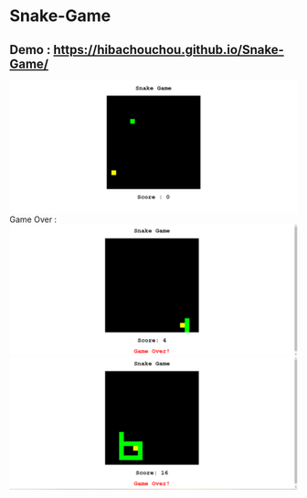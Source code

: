 # Snake-Game
## Demo : https://hibachouchou.github.io/Snake-Game/
![Snake Game](game.png)
Game Over :
![Snake Game Over](game_over.png)
![Snake Game Over2](game_over2.png)
